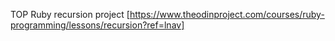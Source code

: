 TOP Ruby recursion project
[https://www.theodinproject.com/courses/ruby-programming/lessons/recursion?ref=lnav]
